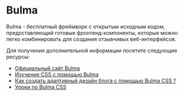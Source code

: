 # Bulma

Bulma - бесплатный фреймворк с открытым исходным кодом, предоставляющий готовые фронтенд-компоненты, которые можно легко комбинировать для создания отзывчивых веб-интерфейсов.

Для получения дополнительной информации посетите следующие ресурсы:

- [Официальный сайт Bulma](https://bulma.io/)
- [Изучение CSS с помощью Bulma](https://scrimba.com/learn/bulma)
- [Как создать адаптивный дизайн блога с помощью Bulma CSS ?](https://www.freecodecamp.org/news/how-to-build-a-responsive-blog-design-with-bulma-css-c2257a17c16b)
- [Уроки по Bulma CSS](https://youtube.com/playlist?list=PL4cUxeGkcC9iXItWKbaQxcyDT1u6E7a8a)
